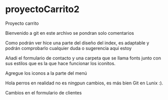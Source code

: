 # proyectoCarrito2
Proyecto carrito

Bienvenido a git en este archivo se pondran solo comentarios

Como podrán ver hice una parte del diseño del index, es adaptable y podrán comprobarlo cualquier duda o sugerencia aqui estoy

Añadi el formulario de contacto y una carpeta que se llama fonts junto con sus estilos que es la que hace funcionar los iconitos.

Agregue los iconos a la parte del menú

Hola perros en realidad no es ningpun cambios, es más bien Git en Lunix :).

Cambios en el formulario de clientes
